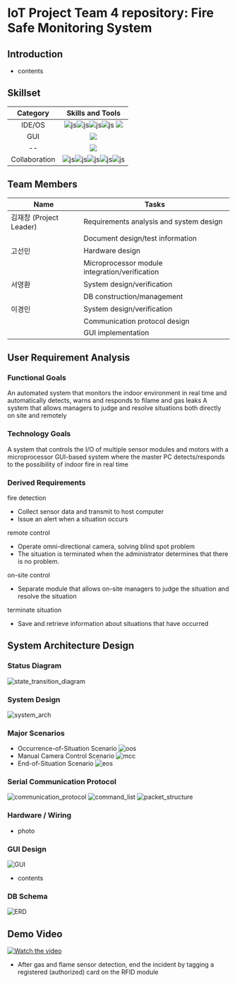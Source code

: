 # IoT Project Team 4 repository: Fire Safe Monitoring System

## Introduction
- contents

## Skillset

|Category|Skills and Tools|
|:---:|:---:|
|IDE/OS| ![js](https://img.shields.io/badge/C%2B%2B-00599C?style=for-the-badge&logo=c%2B%2B&logoColor=white)![js](https://img.shields.io/badge/Python-3776AB?style=for-the-badge&logo=python&logoColor=white)![js](https://img.shields.io/badge/MySQL-00000F?style=for-the-badge&logo=mysql&logoColor=white)![js](https://img.shields.io/badge/Ubuntu-E95420?style=for-the-badge&logo=ubuntu&logoColor=white) <img src= "https://img.shields.io/badge/Arduino_IDE-00979D?style=for-the-badge&logo=arduino&logoColor=white" /> |
|GUI| <img src="https://img.shields.io/badge/PyQt5-21C25E?style=for-the-badge&logo=quicktype"> |
|--| <img src="https://img.shields.io/badge/OpenCV-5C3EE8?style=for-the-badge&logo=OpenCV"> |
|Collaboration| ![js](https://img.shields.io/badge/GIT-E44C30?style=for-the-badge&logo=git&logoColor=white)![js](https://img.shields.io/badge/GitHub-100000?style=for-the-badge&logo=github&logoColor=white)![js](https://img.shields.io/badge/confluence-%23172BF4.svg?style=for-the-badge&logo=confluence&logoColor=white)![js](https://img.shields.io/badge/Jira-0052CC?style=for-the-badge&logo=Jira&logoColor=white)![js](https://img.shields.io/badge/Slack-4A154B?style=for-the-badge&logo=slack&logoColor=white)|


## Team Members

|Name|Tasks|
|----|-----|
|김재창 (Project Leader)|Requirements analysis and system design|
| |Document design/test information|
|고선민 |Hardware design|
| |Microprocessor module integration/verification|
|서영환 |System design/verification|
| |DB construction/management|
|이경민 |System design/verification|
| |Communication protocol design|
| |GUI implementation|

## User Requirement Analysis
### Functional Goals 
An automated system that monitors the indoor environment in real time and automatically detects, warns and responds to filame and gas leaks
A system that allows managers to judge and resolve situations both directly on site and remotely  

### Technology Goals
A system that controls the I/O of multiple sensor modules and motors with a microprocessor
GUI-based system where the master PC detects/responds to the possibility of indoor fire in real time

### Derived Requirements
fire detection
- Collect sensor data and transmit to host computer
- Issue an alert when a situation occurs

remote control
- Operate omni-directional camera, solving blind spot problem
- The situation is terminated when the administrator determines that there is no problem.

on-site control
- Separate module that allows on-site managers to judge the situation and resolve the situation 

terminate situation
- Save and retrieve information about situations that have occurred

## System Architecture Design

### Status Diagram
![state_transition_diagram](https://github.com/user-attachments/assets/4b0194b7-ce89-4f23-89f2-79a7955c9ff8)

### System Design
![system_arch](https://github.com/user-attachments/assets/f5a53738-4222-4405-adbe-31200a9cf348)

### Major Scenarios 
- Occurrence-of-Situation Scenario
  ![oos](https://github.com/user-attachments/assets/d62810d8-2872-45fe-81cd-16cfd23f0ac1)
- Manual Camera Control Scenario
  ![mcc](https://github.com/user-attachments/assets/2d4225d5-a298-42d8-954a-15847a62b453)
- End-of-Situation Scenario
  ![eos](https://github.com/user-attachments/assets/feb24d92-f50c-4022-bae6-eff1a0478d4f)

### Serial Communication Protocol
![communication_protocol](https://github.com/user-attachments/assets/5e20ab46-04f4-496f-bf61-76a1b0ab3021)
![command_list](https://github.com/user-attachments/assets/5adad7cc-73fb-4944-811b-9f1ae88d8d8e)
![packet_structure](https://github.com/user-attachments/assets/93b590bc-4848-4f11-a389-4407652e6525)

### Hardware / Wiring
- photo

### GUI Design
![GUI](https://github.com/user-attachments/assets/073fa5ec-52f0-416e-82fb-5e6495403e87)
- contents

### DB Schema
![ERD](https://github.com/user-attachments/assets/8f79eb86-4841-45c1-9d9e-b1f276fc6373)

## Demo Video
[![Watch the video](https://github.com/user-attachments/assets/64dde2a7-0494-4401-9b6e-c69f5848bcb0)](https://drive.google.com/file/d/1hy1FeOyQ_F7rgvRvqLCTZ0Ngx3BC0v6t/view?usp=drive_link)
- After gas and flame sensor detection, end the incident by tagging a registered (authorized) card on the RFID module
